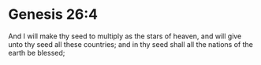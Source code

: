# Genesis 26:4

And I will make thy seed to multiply as the stars of heaven, and will give unto thy seed all these countries; and in thy seed shall all the nations of the earth be blessed;